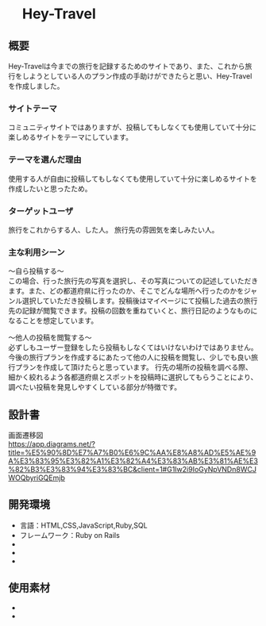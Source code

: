 # 　Hey-Travel

## 概要
Hey-Travelは今までの旅行を記録するためのサイトであり、また、これから旅行をしようとしている人のプラン作成の手助けができたらと思い、Hey-Travelを作成しました。
### サイトテーマ
コミュニティサイトではありますが、投稿してもしなくても使用していて十分に楽しめるサイトをテーマにしています。


### テーマを選んだ理由
使用する人が自由に投稿してもしなくても使用していて十分に楽しめるサイトを作成したいと思ったため。


### ターゲットユーザ
旅行をこれからする人、した人。
旅行先の雰囲気を楽しみたい人。


### 主な利用シーン
〜自ら投稿する〜                                                                                                                                             
この場合、行った旅行先の写真を選択し、その写真についての記述していただきます。また、どの都道府県に行ったのか、そこでどんな場所へ行ったのかをジャンル選択していただき投稿します。投稿後はマイページにて投稿した過去の旅行先の記録が閲覧できます。投稿の回数を重ねていくと、旅行日記のようなものになることを想定しています。

〜他人の投稿を閲覧する〜                                               　　　　                                                                                     
必ずしもユーザー登録をしたら投稿もしなくてはいけないわけではありません。今後の旅行プランを作成するにあたって他の人に投稿を閲覧し、少しでも良い旅行プランを作成して頂けたらと思っています。
行先の場所の投稿を調べる際、細かく絞れるよう各都道府県とスポットを投稿時に選択してもらうことにより、調べたい投稿を発見しやすくしている部分が特徴です。


## 設計書
画面遷移図　　　　　　　　　　　　　　　　　　　　　　　　　　　　　　　　　　　　　　　　　　　　　　　　　　　　　　　　　　　　　　　　　　　　　　　　　　　　　　　　　　　　　　　　　　　　　　　　　　　　　　　　　　　　　　　　　　　　　　　　　　　　　　　　　　　　　　　　　　　　　　　　　　　　　　　　　　　　　　　　　　　　　　　　　　　　　　　　　　　　　　　　　　　　　　　　　　　　　　　　　　　　　　　　　　　　　　　　　　　　　　　　　　　　　　　　　　　　　　　　　　　　　　　　　　　　　　　　　　　　　　　　　　　　　　　　　　　　　　　　　　　　　　　
https://app.diagrams.net/?title=%E5%90%8D%E7%A7%B0%E6%9C%AA%E8%A8%AD%E5%AE%9A%E3%83%95%E3%82%A1%E3%82%A4%E3%83%AB%E3%81%AE%E3%82%B3%E3%83%94%E3%83%BC&client=1#G1Iw2i9IoGyNpVNDn8WCJWOQbyriGQEmjb

## 開発環境 
- 言語：HTML,CSS,JavaScript,Ruby,SQL
- フレームワーク：Ruby on Rails
- 
- 
-

## 使用素材
- 
- 
